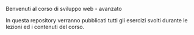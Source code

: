 Benvenuti al corso di sviluppo web - avanzato

In questa repository verranno pubblicati tutti gli esercizi svolti durante le lezioni ed i contenuti del corso.